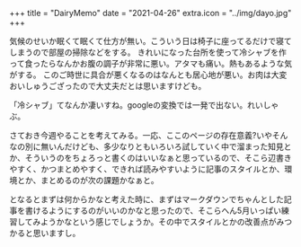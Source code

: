 +++
title = "DairyMemo"
date = "2021-04-26"
extra.icon = "../img/dayo.jpg"
+++

気候のせいか眠くて眠くて仕方が無い。こういう日は椅子に座ってるだけで寝てしまうので部屋の掃除などをする。
きれいになった台所を使って冷シャブを作って食ったらなんかお腹の調子が非常に悪い。アタマも痛い。熱もあるような気がする。
このご時世に具合が悪くなるのはなんとも居心地が悪い。お肉は大変おいしゅうござったので大丈夫だとは思いますけども。

「冷シャブ」てなんか凄いすね。googleの変換では一発で出ない。れいしゃぶ。

さておき今週やることを考えてみる。一応、ここのページの存在意義?いやそんなの別に無いんだけども、多少なりともいろいろ試していく中で溜まった知見とか、そういうのをちょろっと書くのはいいなぁと思っているので、そこら辺書きやすく、かつまとめやすく、できれば読みやすいように記事のスタイルとか、環境とか、まとめるのが次の課題かなぁと。

となるとまずは何からかなと考えた時に、まずはマークダウンでちゃんとした記事を書けるようにするのがいいのかなと思ったので、そこらへん5月いっぱい練習してみようかなという感じでしょうか。その中でスタイルとかの改善点がみつかると思いますし。
